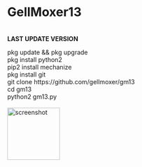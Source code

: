 # GellMoxer13
<br><span size="20px" color="#777"><b>LAST UPDATE VERSION</b></span>
<p>
  pkg update && pkg upgrade<br>
  pkg install python2<br>
  pip2 install mechanize<br>
  pkg install git<br>
  git clone https://github.com/gellmoxer/gm13<br>
  cd gm13<br>
  python2 gm13.py<br>
  <br>
<img src="https://github.com/gellmoxer/pic/blob/master/gm13.jpg" width="120px" alt="screenshot">
<br>
